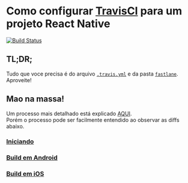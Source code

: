 # Como configurar [TravisCI](https://travis-ci.org/) para um projeto React Native
[![Build Status](https://travis-ci.org/eduardomoroni/react-native-travis-ci.svg?branch=master)](https://travis-ci.org/eduardomoroni/react-native-travis-ci)

## TL;DR;
Tudo que voce precisa é do arquivo [`.travis.yml`](https://github.com/eduardomoroni/react-native-travis-ci/blob/master/.travis.yml) e da pasta [`fastlane`](https://github.com/eduardomoroni/react-native-travis-ci/tree/master/fastlane).  
Aproveite!
## Mao na massa!
Um processo mais detalhado está explicado [AQUI](https://medium.com/@eduardomorni/como-configurar-travisci-para-um-projeto-react-native-95481f3dfb53).  
Porém o processo pode ser facilmente entendido ao observar as diffs abaixo.
### [Iniciando](https://github.com/eduardomoroni/react-native-travis-ci/commit/557636e15abba1cb03958f6f31b6cc3733e587cc)
### [Build em Android](https://github.com/eduardomoroni/react-native-travis-ci/commit/a4a562ae3708b780a115c6ce2d0cf714a3cadd60)
### [Build em iOS](https://github.com/eduardomoroni/react-native-travis-ci/compare/a4a562a...efdd2cc)
